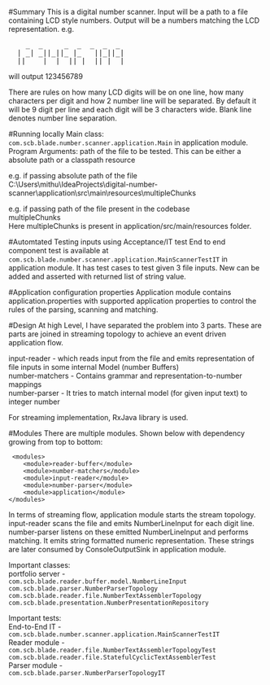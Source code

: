 #Summary
This is a digital number scanner. Input will be a path to a file containing LCD style numbers. Output will be a numbers matching the LCD representation.
e.g.
<pre>
    _  _     _  _  _  _  _ 
  | _| _||_||_ |_   ||_||_|
  ||_  _|  | _||_|  ||_| _|
</pre>
  
will output
123456789

There are rules on how many LCD digits will be on one line, how many characters per digit and how 2 number line will be separated. 
By default it will be 9 digit per line and each digit will be 3 characters wide. Blank line denotes number line separation. 

#Running locally
Main class: `com.scb.blade.number.scanner.application.Main` in application module.<br>
Program Arguments:
path of the file to be tested. This can be either a absolute path or a classpath resource <br>

e.g. if passing absolute path of the file <br>
C:\Users\mithu\IdeaProjects\digital-number-scanner\application\src\main\resources\multipleChunks <br>

e.g. if passing path of the file present in the codebase <br>
multipleChunks <br>
Here multipleChunks is present in application/src/main/resources folder.

#Automtated Testing inputs using Acceptance/IT test
End to end component test is available at `com.scb.blade.number.scanner.application.MainScannerTestIT` in application module. It has test cases to test given 3 file inputs.
New can be added and asserted with returned list of string value.

#Application configuration properties
Application module contains application.properties with supported application properties to control the rules of the parsing, scanning and matching.

#Design
At high Level, I have separated the problem into 3 parts. These are parts are joined in streaming topology to achieve an event driven application flow.

input-reader - which reads input from the file and emits representation of file inputs in some internal Model (number Buffers) <br>
number-matchers - Contains grammar and representation-to-number mappings<br>
number-parser - It tries to match internal model (for given input text) to integer number<br>

For streaming implementation, RxJava library is used.

#Modules
There are multiple modules. Shown below with dependency growing from top to bottom:   

     <modules>
        <module>reader-buffer</module>
        <module>number-matchers</module>
        <module>input-reader</module>
        <module>number-parser</module>
        <module>application</module>
    </modules>

In terms of streaming flow, application module starts the stream topology.
input-reader scans the file and emits NumberLineInput for each digit line.
number-parser listens on these emitted NumberLineInput and performs matching. It emits string formatted numeric representation.
These strings are later consumed by ConsoleOutputSink in application module. 


Important classes:
<br> 
portfolio server - <br> 
`com.scb.blade.reader.buffer.model.NumberLineInput` <br>
`com.scb.blade.parser.NumberParserTopology` <br>
`com.scb.blade.reader.file.NumberTextAssemblerTopology` <br>
`com.scb.blade.presentation.NumberPresentationRepository` <br>



Important tests:
<br>
End-to-End IT - <br>
 `com.scb.blade.number.scanner.application.MainScannerTestIT` <br>
Reader module - <br>
`com.scb.blade.reader.file.NumberTextAssemblerTopologyTest` <br> 
`com.scb.blade.reader.file.StatefulCyclicTextAssemblerTest` <br>
Parser module - <br>
`com.scb.blade.parser.NumberParserTopologyIT`


